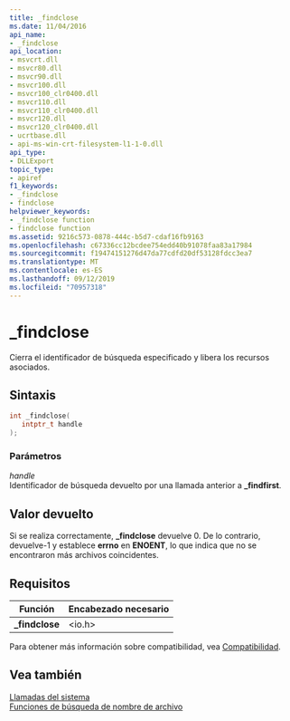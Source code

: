 ```yaml
---
title: _findclose
ms.date: 11/04/2016
api_name:
- _findclose
api_location:
- msvcrt.dll
- msvcr80.dll
- msvcr90.dll
- msvcr100.dll
- msvcr100_clr0400.dll
- msvcr110.dll
- msvcr110_clr0400.dll
- msvcr120.dll
- msvcr120_clr0400.dll
- ucrtbase.dll
- api-ms-win-crt-filesystem-l1-1-0.dll
api_type:
- DLLExport
topic_type:
- apiref
f1_keywords:
- _findclose
- findclose
helpviewer_keywords:
- _findclose function
- findclose function
ms.assetid: 9216c573-0878-444c-b5d7-cdaf16fb9163
ms.openlocfilehash: c67336cc12bcdee754edd40b91078faa83a17984
ms.sourcegitcommit: f19474151276d47da77cdfd20df53128fdcc3ea7
ms.translationtype: MT
ms.contentlocale: es-ES
ms.lasthandoff: 09/12/2019
ms.locfileid: "70957318"
---
```

# <a name="_findclose"></a>_findclose

Cierra el identificador de búsqueda especificado y libera los recursos asociados.

## <a name="syntax"></a>Sintaxis

```C
int _findclose(
   intptr_t handle
);
```

### <a name="parameters"></a>Parámetros

*handle*<br/>
Identificador de búsqueda devuelto por una llamada anterior a **_findfirst**.

## <a name="return-value"></a>Valor devuelto

Si se realiza correctamente, **_findclose** devuelve 0. De lo contrario, devuelve-1 y establece **errno** en **ENOENT**, lo que indica que no se encontraron más archivos coincidentes.

## <a name="requirements"></a>Requisitos

|Función|Encabezado necesario|
|--------------|---------------------|
|**_findclose**|\<io.h>|

Para obtener más información sobre compatibilidad, vea [Compatibilidad](../../c-runtime-library/compatibility.md).

## <a name="see-also"></a>Vea también

[Llamadas del sistema](../../c-runtime-library/system-calls.md)<br/>
[Funciones de búsqueda de nombre de archivo](../../c-runtime-library/filename-search-functions.md)<br/>
